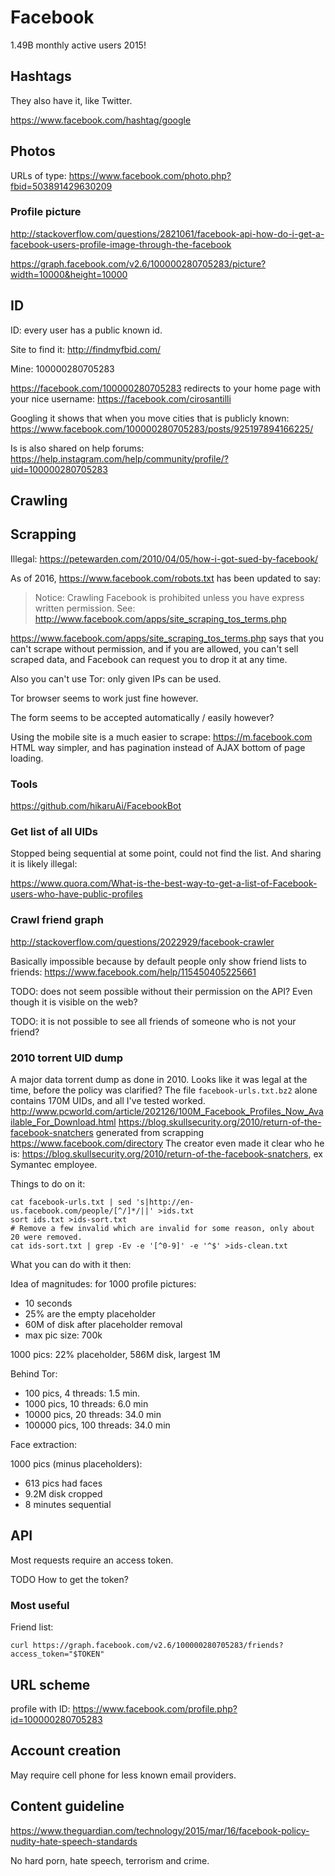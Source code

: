 # Facebook

1.49B monthly active users 2015!

## Hashtags

They also have it, like Twitter.

https://www.facebook.com/hashtag/google

## Photos

URLs of type: <https://www.facebook.com/photo.php?fbid=503891429630209>

### Profile picture

<http://stackoverflow.com/questions/2821061/facebook-api-how-do-i-get-a-facebook-users-profile-image-through-the-facebook>

<https://graph.facebook.com/v2.6/100000280705283/picture?width=10000&height=10000>

## ID

ID: every user has a public known id.

Site to find it: http://findmyfbid.com/

Mine: 100000280705283

https://facebook.com/100000280705283 redirects to your home page with your nice username: https://facebook.com/cirosantilli

Googling it shows that when you move cities that is publicly known: https://www.facebook.com/100000280705283/posts/925197894166225/

Is is also shared on help forums: https://help.instagram.com/help/community/profile/?uid=100000280705283

## Crawling

## Scrapping

Illegal: <https://petewarden.com/2010/04/05/how-i-got-sued-by-facebook/>

As of 2016, <https://www.facebook.com/robots.txt> has been updated to say:

> Notice: Crawling Facebook is prohibited unless you have express written
> permission. See: http://www.facebook.com/apps/site_scraping_tos_terms.php

<https://www.facebook.com/apps/site_scraping_tos_terms.php> says that you can't scrape without permission, and if you are allowed, you can't sell scraped data, and Facebook can request you to drop it at any time.

Also you can't use Tor: only given IPs can be used.

Tor browser seems to work just fine however.

The form seems to be accepted automatically / easily however?

Using the mobile site is a much easier to scrape: <https://m.facebook.com> HTML way simpler, and has pagination instead of AJAX bottom of page loading.

### Tools

<https://github.com/hikaruAi/FacebookBot>

### Get list of all UIDs

Stopped being sequential at some point, could not find the list. And sharing it is likely illegal:

<https://www.quora.com/What-is-the-best-way-to-get-a-list-of-Facebook-users-who-have-public-profiles>

### Crawl friend graph

<http://stackoverflow.com/questions/2022929/facebook-crawler>

Basically impossible because by default people only show friend lists to friends: <https://www.facebook.com/help/115450405225661>

TODO: does not seem possible without their permission on the API? Even though it is visible on the web?

TODO: it is not possible to see all friends of someone who is not your friend?

### 2010 torrent UID dump

A major data torrent dump as done in 2010. Looks like it was legal at the time, before the policy was clarified? The file `facebook-urls.txt.bz2` alone contains 170M UIDs, and all I've tested worked. <http://www.pcworld.com/article/202126/100M_Facebook_Profiles_Now_Available_For_Download.html> <https://blog.skullsecurity.org/2010/return-of-the-facebook-snatchers> generated from scrapping <https://www.facebook.com/directory> The creator even made it clear who he is: <https://blog.skullsecurity.org/2010/return-of-the-facebook-snatchers>, ex Symantec employee.

Things to do on it:

    cat facebook-urls.txt | sed 's|http://en-us.facebook.com/people/[^/]*/||' >ids.txt
    sort ids.txt >ids-sort.txt
    # Remove a few invalid which are invalid for some reason, only about 20 were removed.
    cat ids-sort.txt | grep -Ev -e '[^0-9]' -e '^$' >ids-clean.txt

What you can do with it then:

Idea of magnitudes: for 1000 profile pictures:

- 10 seconds
- 25% are the empty placeholder
- 60M of disk after placeholder removal
- max pic size: 700k

1000 pics: 22% placeholder, 586M disk, largest 1M

Behind Tor:

- 100 pics, 4 threads: 1.5 min.
- 1000 pics, 10 threads: 6.0 min
- 10000 pics, 20 threads: 34.0 min
- 100000 pics, 100 threads: 34.0 min

Face extraction:

1000 pics (minus placeholders):

- 613 pics had faces
- 9.2M disk cropped
- 8 minutes sequential

## API

Most requests require an access token.

TODO How to get the token?

### Most useful

Friend list:

    curl https://graph.facebook.com/v2.6/100000280705283/friends?access_token="$TOKEN"

## URL scheme

profile with ID: <https://www.facebook.com/profile.php?id=100000280705283>

## Account creation

May require cell phone for less known email providers.

## Content guideline

<https://www.theguardian.com/technology/2015/mar/16/facebook-policy-nudity-hate-speech-standards>

No hard porn, hate speech, terrorism and crime.
